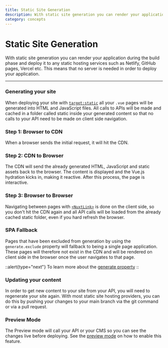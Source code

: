 ```yaml
---
title: Static Site Generation
description: With static site generation you can render your application during the build phase and deploy it to any static hosting services such as Netlify, GitHub pages, Vercel etc. This means that no server is needed in order to deploy your application.
category: concepts
---
```

# Static Site Generation

With static site generation you can render your application during the build phase and deploy it to any static hosting services such as Netlify, GitHub pages, Vercel etc. This means that no server is needed in order to deploy your application.

---
### Generating your site

When deploying your site with [`target:static`](/docs/features/deployment-targets#static-hosting) all your `.vue` pages will be generated into HTML and JavaScript files. All calls to APIs will be made and cached in a folder called static inside your generated content so that no calls to your API need to be made on client side navigation.

### Step 1: Browser to CDN

When a browser sends the initial request, it will hit the CDN.

### Step 2: CDN to Browser

The CDN will send the already generated HTML, JavaScript and static assets back to the browser. The content is displayed and the Vue.js hydration kicks in, making it reactive. After this process, the page is interactive.

### Step 3: Browser to Browser

Navigating between pages with [`<NuxtLink>`](/docs/features/nuxt-components#the-nuxtlink-component) is done on the client side, so you don't hit the CDN again and all API calls will be loaded from the already cached static folder, even if you hard refresh the browser.

### SPA Fallback

Pages that have been excluded from generation by using the `generate.exclude` property will fallback to being a single page application. These pages will therefore not exist in the CDN and will be rendered on client side in the browser once the user navigates to that page.

::alert{type="next"}
To learn more about the [generate property](/docs/configuration-glossary/configuration-generate#exclude)
::

### Updating your content

In order to get new content to your site from your API, you will need to regenerate your site again. With most static site hosting providers, you can do this by pushing your changes to your main branch via the git command or via a pull request.

### Preview Mode

The Preview mode will call your API or your CMS so you can see the changes live before deploying. See the [preview mode](/docs/features/live-preview) on how to enable this feature.
